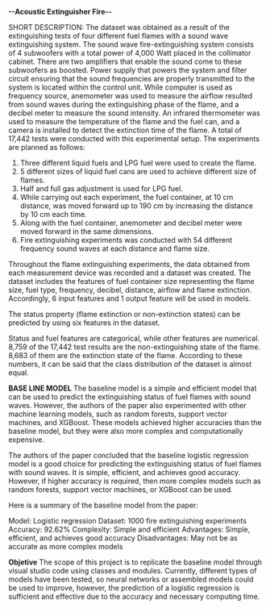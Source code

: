 **--Acoustic Extinguisher Fire--**

SHORT DESCRIPTION: The dataset was obtained as a result of the extinguishing tests of four different fuel flames with a sound wave extinguishing system. The sound wave fire-extinguishing system consists of 4 subwoofers with a total power of 4,000 Watt placed in the collimator cabinet. There are two amplifiers that enable the sound come to these subwoofers as boosted. Power supply that powers the system and filter circuit ensuring that the sound frequencies are properly transmitted to the system is located within the control unit. While computer is used as frequency source, anemometer was used to measure the airflow resulted from sound waves during the extinguishing phase of the flame, and a decibel meter to measure the sound intensity. An infrared thermometer was used to measure the temperature of the flame and the fuel can, and a camera is installed to detect the extinction time of the flame. A total of 17,442 tests were conducted with this experimental setup. The experiments are planned as follows:

1. Three different liquid fuels and LPG fuel were used to create the flame.
2. 5 different sizes of liquid fuel cans are used to achieve different size of flames.
3. Half and full gas adjustment is used for LPG fuel.
4. While carrying out each experiment, the fuel container, at 10 cm distance, was moved forward up to 190 cm by increasing the distance by 10 cm each time.
5. Along with the fuel container, anemometer and decibel meter were moved forward in the same dimensions.
6. Fire extinguishing experiments was conducted with 54 different frequency sound waves at each distance and flame size.

Throughout the flame extinguishing experiments, the data obtained from each measurement device was recorded and a dataset was created. The dataset includes the features of fuel container size representing the flame size, fuel type, frequency, decibel, distance, airflow and flame extinction. Accordingly, 6 input features and 1 output feature will be used in models. 

The status property (flame extinction or non-extinction states) can be predicted by using six features in the dataset. 

Status and fuel features are categorical, while other features are numerical. 8,759 of the 17,442 test results are the non-extinguishing state of the flame. 8,683 of them are the extinction state of the flame. According to these numbers, it can be said that the class distribution of the dataset is almost equal.

**BASE LINE MODEL**
The baseline model is a simple and efficient model that can be used to predict the extinguishing status of fuel flames with sound waves. However, the authors of the paper also experimented with other machine learning models, such as random forests, support vector machines, and XGBoost. These models achieved higher accuracies than the baseline model, but they were also more complex and computationally expensive.

The authors of the paper concluded that the baseline logistic regression model is a good choice for predicting the extinguishing status of fuel flames with sound waves. It is simple, efficient, and achieves good accuracy. However, if higher accuracy is required, then more complex models such as random forests, support vector machines, or XGBoost can be used.

Here is a summary of the baseline model from the paper:

Model: Logistic regression
Dataset: 1000 fire extinguishing experiments
Accuracy: 92.62%
Complexity: Simple and efficient
Advantages: Simple, efficient, and achieves good accuracy
Disadvantages: May not be as accurate as more complex models

**Objetive**
The scope of this project is to replicate the baseline model through visual studio code using classes and modules.
Currently, different types of models have been tested, so neural networks or assembled models could be used to improve, however, the prediction of a logistic regression is sufficient and effective due to the accuracy and necessary computing time.




